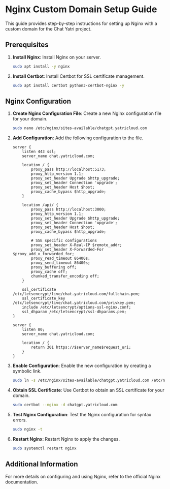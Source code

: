 # Nginx Custom Domain Setup Guide

This guide provides step-by-step instructions for setting up Nginx with a custom domain for the Chat Yatri project.

## Prerequisites

1. **Install Nginx**: Install Nginx on your server.
    ```sh
    sudo apt install -y nginx
    ```

2. **Install Certbot**: Install Certbot for SSL certificate management.
    ```sh
    sudo apt install certbot python3-certbot-nginx -y
    ```

## Nginx Configuration

1. **Create Nginx Configuration File**: Create a new Nginx configuration file for your domain.
    ```sh
    sudo nano /etc/nginx/sites-available/chatgpt.yatricloud.com
    ```

2. **Add Configuration**: Add the following configuration to the file.
    ```nginx
    server {
        listen 443 ssl;
        server_name chat.yatricloud.com;

        location / {
            proxy_pass http://localhost:5173;
            proxy_http_version 1.1;
            proxy_set_header Upgrade $http_upgrade;
            proxy_set_header Connection 'upgrade';
            proxy_set_header Host $host;
            proxy_cache_bypass $http_upgrade;
        }

        location /api/ {
            proxy_pass http://localhost:3000;
            proxy_http_version 1.1;
            proxy_set_header Upgrade $http_upgrade;
            proxy_set_header Connection 'upgrade';
            proxy_set_header Host $host;
            proxy_cache_bypass $http_upgrade;
            
            # SSE specific configurations
            proxy_set_header X-Real-IP $remote_addr;
            proxy_set_header X-Forwarded-For $proxy_add_x_forwarded_for;
            proxy_read_timeout 86400s;
            proxy_send_timeout 86400s;
            proxy_buffering off;
            proxy_cache off;
            chunked_transfer_encoding off;
        }

        ssl_certificate /etc/letsencrypt/live/chat.yatricloud.com/fullchain.pem;
        ssl_certificate_key /etc/letsencrypt/live/chat.yatricloud.com/privkey.pem;
        include /etc/letsencrypt/options-ssl-nginx.conf;
        ssl_dhparam /etc/letsencrypt/ssl-dhparams.pem;
    }

    server {
        listen 80;
        server_name chat.yatricloud.com;
        
        location / {
            return 301 https://$server_name$request_uri;
        }
    }
    ```

3. **Enable Configuration**: Enable the new configuration by creating a symbolic link.
    ```sh
    sudo ln -s /etc/nginx/sites-available/chatgpt.yatricloud.com /etc/nginx/sites-enabled/
    ```

4. **Obtain SSL Certificate**: Use Certbot to obtain an SSL certificate for your domain.
    ```sh
    sudo certbot --nginx -d chatgpt.yatricloud.com
    ```

5. **Test Nginx Configuration**: Test the Nginx configuration for syntax errors.
    ```sh
    sudo nginx -t
    ```

6. **Restart Nginx**: Restart Nginx to apply the changes.
    ```sh
    sudo systemctl restart nginx
    ```

## Additional Information

For more details on configuring and using Nginx, refer to the official Nginx documentation.
